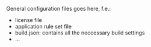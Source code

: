 General configuration files goes here, f.e.:
- license file
- application rule set file
- build.json: contains all the neccessary build settings
- ...
